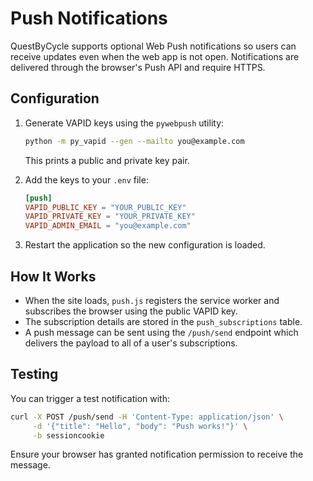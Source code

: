 # Push Notifications

QuestByCycle supports optional Web Push notifications so users can receive updates even when the web app is not open. Notifications are delivered through the browser's Push API and require HTTPS.

## Configuration

1. Generate VAPID keys using the `pywebpush` utility:
   ```bash
   python -m py_vapid --gen --mailto you@example.com
   ```
   This prints a public and private key pair.

2. Add the keys to your `.env` file:
   ```toml
   [push]
   VAPID_PUBLIC_KEY = "YOUR_PUBLIC_KEY"
   VAPID_PRIVATE_KEY = "YOUR_PRIVATE_KEY"
   VAPID_ADMIN_EMAIL = "you@example.com"
   ```

3. Restart the application so the new configuration is loaded.

## How It Works

- When the site loads, `push.js` registers the service worker and subscribes the browser using the public VAPID key.
- The subscription details are stored in the `push_subscriptions` table.
- A push message can be sent using the `/push/send` endpoint which delivers the payload to all of a user's subscriptions.

## Testing

You can trigger a test notification with:
```bash
curl -X POST /push/send -H 'Content-Type: application/json' \
     -d '{"title": "Hello", "body": "Push works!"}' \
     -b sessioncookie
```
Ensure your browser has granted notification permission to receive the message.
